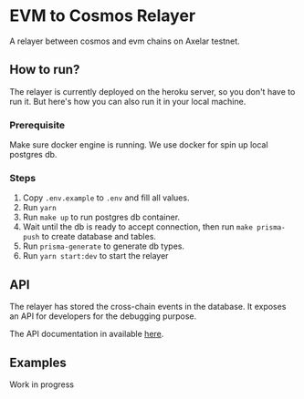 # EVM to Cosmos Relayer

A relayer between cosmos and evm chains on Axelar testnet.

## How to run?

The relayer is currently deployed on the heroku server, so you don't have to run it. But here's how you can also run it in your local machine.

### Prerequisite

Make sure docker engine is running. We use docker for spin up local postgres db.

### Steps

1. Copy `.env.example` to `.env` and fill all values.
2. Run `yarn`
3. Run `make up` to run postgres db container.
4. Wait until the db is ready to accept connection, then run `make prisma-push` to create database and tables.
5. Run `prisma-generate` to generate db types.
6. Run `yarn start:dev` to start the relayer

## API

The relayer has stored the cross-chain events in the database. It exposes an API for developers for the debugging purpose.

The API documentation in available [here](https://evm-cosmos-relayer-testnet.herokuapp.com/documentation).

## Examples

Work in progress

